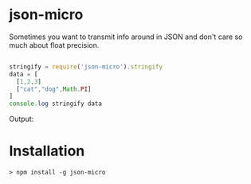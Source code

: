 json-micro
=======

Sometimes you want to transmit info around in JSON
and don't care so much about float precision.

``` js

stringify = require('json-micro').stringify
data = [
  [1,2,3]
  ["cat","dog",Math.PI]
]
console.log stringify data
```

Output:


# Installation

```
> npm install -g json-micro
```
